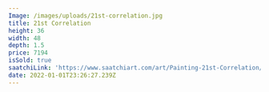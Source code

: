 ```yaml
---
Image: /images/uploads/21st-correlation.jpg
title: 21st Correlation
height: 36
width: 48
depth: 1.5
price: 7194
isSold: true
saatchiLink: 'https://www.saatchiart.com/art/Painting-21st-Correlation/189576/3696661/view'
date: 2022-01-01T23:26:27.239Z
---
```


